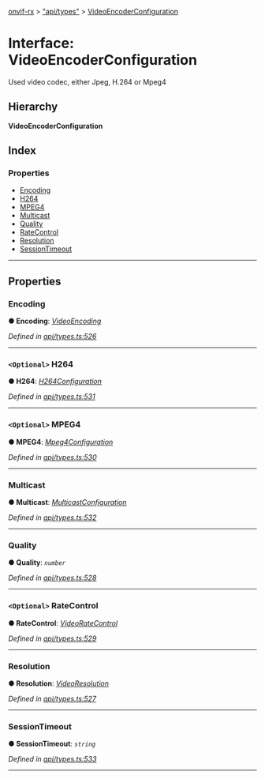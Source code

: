 [onvif-rx](../README.md) > ["api/types"](../modules/_api_types_.md) > [VideoEncoderConfiguration](../interfaces/_api_types_.videoencoderconfiguration.md)

# Interface: VideoEncoderConfiguration

Used video codec, either Jpeg, H.264 or Mpeg4

## Hierarchy

**VideoEncoderConfiguration**

## Index

### Properties

* [Encoding](_api_types_.videoencoderconfiguration.md#encoding)
* [H264](_api_types_.videoencoderconfiguration.md#h264)
* [MPEG4](_api_types_.videoencoderconfiguration.md#mpeg4)
* [Multicast](_api_types_.videoencoderconfiguration.md#multicast)
* [Quality](_api_types_.videoencoderconfiguration.md#quality)
* [RateControl](_api_types_.videoencoderconfiguration.md#ratecontrol)
* [Resolution](_api_types_.videoencoderconfiguration.md#resolution)
* [SessionTimeout](_api_types_.videoencoderconfiguration.md#sessiontimeout)

---

## Properties

<a id="encoding"></a>

###  Encoding

**● Encoding**: *[VideoEncoding](../enums/_api_types_.videoencoding.md)*

*Defined in [api/types.ts:526](https://github.com/patrickmichalina/onvif-rx/blob/3ab1739/src/api/types.ts#L526)*

___
<a id="h264"></a>

### `<Optional>` H264

**● H264**: *[H264Configuration](_api_types_.h264configuration.md)*

*Defined in [api/types.ts:531](https://github.com/patrickmichalina/onvif-rx/blob/3ab1739/src/api/types.ts#L531)*

___
<a id="mpeg4"></a>

### `<Optional>` MPEG4

**● MPEG4**: *[Mpeg4Configuration](_api_types_.mpeg4configuration.md)*

*Defined in [api/types.ts:530](https://github.com/patrickmichalina/onvif-rx/blob/3ab1739/src/api/types.ts#L530)*

___
<a id="multicast"></a>

###  Multicast

**● Multicast**: *[MulticastConfiguration](_api_types_.multicastconfiguration.md)*

*Defined in [api/types.ts:532](https://github.com/patrickmichalina/onvif-rx/blob/3ab1739/src/api/types.ts#L532)*

___
<a id="quality"></a>

###  Quality

**● Quality**: *`number`*

*Defined in [api/types.ts:528](https://github.com/patrickmichalina/onvif-rx/blob/3ab1739/src/api/types.ts#L528)*

___
<a id="ratecontrol"></a>

### `<Optional>` RateControl

**● RateControl**: *[VideoRateControl](_api_types_.videoratecontrol.md)*

*Defined in [api/types.ts:529](https://github.com/patrickmichalina/onvif-rx/blob/3ab1739/src/api/types.ts#L529)*

___
<a id="resolution"></a>

###  Resolution

**● Resolution**: *[VideoResolution](_api_types_.videoresolution.md)*

*Defined in [api/types.ts:527](https://github.com/patrickmichalina/onvif-rx/blob/3ab1739/src/api/types.ts#L527)*

___
<a id="sessiontimeout"></a>

###  SessionTimeout

**● SessionTimeout**: *`string`*

*Defined in [api/types.ts:533](https://github.com/patrickmichalina/onvif-rx/blob/3ab1739/src/api/types.ts#L533)*

___

